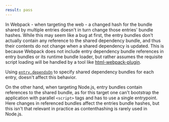 ```yaml
---
result: pass
---
```


In Webpack - when targeting the web - a changed hash for the bundle shared by multiple entries doesn't in turn change those entries' bundle hashes. While this may seem like a bug at first, the entry bundles don't actually contain any reference to the shared dependency bundle, and thus their contents do not change when a shared dependency is updated. This is because Webpack does not include entry dependency bundle references in entry bundles or its runtime bundle loader, but rather assumes the requisite script loading will be handled by a tool like [html-webpack-plugin](https://github.com/jantimon/html-webpack-plugin).

Using [`entry.dependsOn`][dependon] to specify shared dependency bundles for each entry, doesn't affect this behavior.

On the other hand, when targeting Node.js, entry bundles contain references to the shared bundle, as for this target one can't bootstrap the application with parallel `<script>` tags and has to use a single entrypoint. Here changes in referenced bundles affect the entries bundle hashes, but this isn't that relevant in practice as contenthashing is rarely used in Node.js.

[dependon]: https://webpack.js.org/configuration/entry-context/#dependencies
